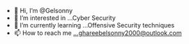 - 👋 Hi, I’m @Gelsonny
- 👀 I’m interested in ...Cyber Security
- 🌱 I’m currently learning ...Offensive Security techniques
- 📫 How to reach me ...ghareebelsonny2000@outlook.com

<!---
gelsonny/gelsonny , this is my Repository i post what code i find useful to help the others or to remember it later,if you have 
an idea on how to improve any type of code you like feel free to go on,inspiring me with ideas is always magnificent as well
--->
